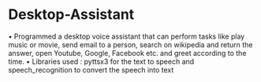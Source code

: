 # Desktop-Assistant

• Programmed a desktop voice assistant that can perform tasks like play music or movie, send email to a 
  person, search on wikipedia and return the answer, open Youtube, Google, Facebook etc. and greet 
  according to the time.
• Libraries used : pyttsx3 for the text to speech and speech_recognition to convert the speech into text
